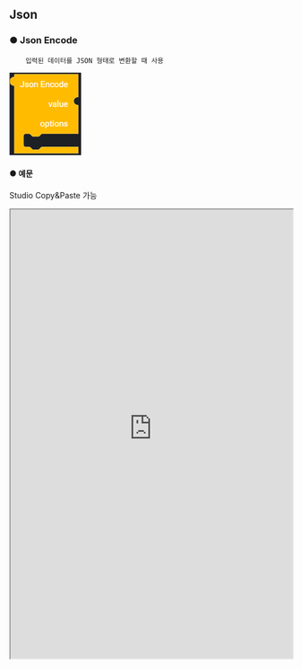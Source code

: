 ## Json

### ● Json Encode

        입력된 데이터를 JSON 형태로 변환할 때 사용

![](../../../img/assets/image%20%2869%29.png)

#### ● 예문

<p class='comment'>Studio Copy&Paste 가능</p>
<iframe
    src="https://d1sxhpvag16wqc.cloudfront.net/v3.1.0/json/json_encode"
    width="100%"
    height="800px"
    allow=""
    sandbox="allow-scripts allow-same-origin" />
<div class="display-pdf">
    <p><img src="../../img/assets/json_encode_example.png" alt="" /></p>
</div>

#### ● 결과

```text
{
  "result": {
    "jsonEncode": "{\"val1\":\"val1\",\"val2\":\"val2\"}"
  }
}
```

### ● Json Decode

        JSON 형태의 데이터를 Decode된 데이터로 변환할 때 사용

![](../../../img/assets/image%20%28182%29.png)

#### ● 예문

<p class='comment'>Studio Copy&Paste 가능</p>
<iframe
    src="https://d1sxhpvag16wqc.cloudfront.net/v3.1.0/json/json_decode"
    width="100%"
    height="800px"
    allow=""
    sandbox="allow-scripts allow-same-origin" />
<div class="display-pdf">
    <p><img src="../../img/assets/json_decode_example.png" alt="" /></p>
</div>

#### ● 결과

```text
{
  "result": {
    "jsonEncode": "{\"val1\":\"val1\",\"val2\":\"val2\"}",
    "jsonDecode": {
      "val1": "val1",
      "val2": "val2"
    }
  }
}
```

### ● Encode Option

        인코딩 옵션 (PHP 기반)

![type : UNESCAPED_UNICOE, UNESCAPED_SALSHES, FORCE_OBJECT, MUMERIC_CHECK, PRESERVE_ZERO_FRACTION](../../../img/assets/image%20%28153%29.png)

### ● Decode Option

        디코딩 옵션 (PHP 기반)

![type : OBJECT_AS_ARRY, BIGINT_AS_STRING](../../../img/assets/image%20%2864%29.png)
